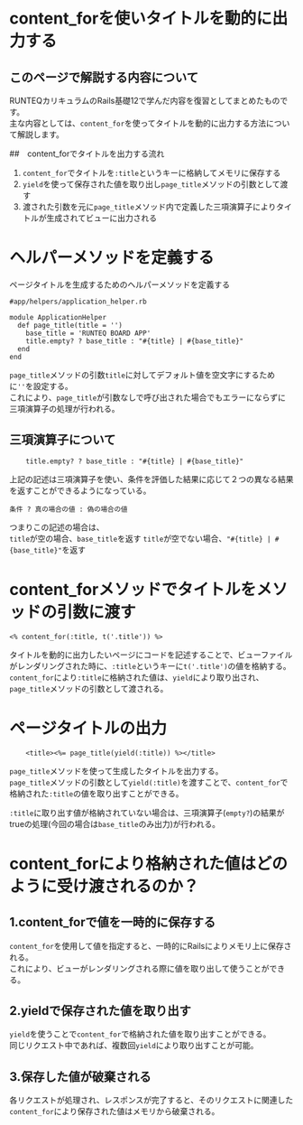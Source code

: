 # content_forを使いタイトルを動的に出力する
## このページで解説する内容について
RUNTEQカリキュラムのRails基礎12で学んだ内容を復習としてまとめたものです。  
主な内容としては、`content_for`を使ってタイトルを動的に出力する方法について解説します。

##　content_forでタイトルを出力する流れ
1. `content_for`でタイトルを`:title`というキーに格納してメモリに保存する
2. `yield`を使って保存された値を取り出し`page_title`メソッドの引数として渡す
3. 渡された引数を元に`page_title`メソッド内で定義した三項演算子によりタイトルが生成されてビューに出力される

# ヘルパーメソッドを定義する
ページタイトルを生成するためのヘルパーメソッドを定義する
```
#app/helpers/application_helper.rb

module ApplicationHelper
  def page_title(title = '')
    base_title = 'RUNTEQ BOARD APP'
    title.empty? ? base_title : "#{title} | #{base_title}"
  end
end
```
`page_title`メソッドの引数`title`に対してデフォルト値を空文字にするために`''`を設定する。  
これにより、`page_title`が引数なしで呼び出された場合でもエラーにならずに三項演算子の処理が行われる。

## 三項演算子について
```
    title.empty? ? base_title : "#{title} | #{base_title}"
```
上記の記述は三項演算子を使い、条件を評価した結果に応じて２つの異なる結果を返すことができるようになっている。  
```
条件 ? 真の場合の値 : 偽の場合の値
```
つまりこの記述の場合は、  
`title`が空の場合、`base_title`を返す
`title`が空でない場合、`"#{title} | #{base_title}"`を返す

# content_forメソッドでタイトルをメソッドの引数に渡す
```
<% content_for(:title, t('.title')) %>
```
タイトルを動的に出力したいページにコードを記述することで、ビューファイルがレンダリングされた時に、`:title`というキーに`t('.title')`の値を格納する。  
`content_for`により`:title`に格納された値は、`yield`により取り出され、`page_title`メソッドの引数として渡される。

# ページタイトルの出力
```
    <title><%= page_title(yield(:title)) %></title>
```
`page_title`メソッドを使って生成したタイトルを出力する。  
`page_title`メソッドの引数として`yield(:title)`を渡すことで、`content_for`で格納された`:title`の値を取り出すことができる。

`:title`に取り出す値が格納されていない場合は、三項演算子(`empty?`)の結果がtrueの処理(今回の場合は`base_title`のみ出力)が行われる。

# content_forにより格納された値はどのように受け渡されるのか？
## 1.content_forで値を一時的に保存する
`content_for`を使用して値を指定すると、一時的にRailsによりメモリ上に保存される。  
これにより、ビューがレンダリングされる際に値を取り出して使うことができる。

## 2.yieldで保存された値を取り出す
`yield`を使うことで`content_for`で格納された値を取り出すことができる。  
同じリクエスト中であれば、複数回`yield`により取り出すことが可能。

## 3.保存した値が破棄される
各リクエストが処理され、レスポンスが完了すると、そのリクエストに関連した`content_for`により保存された値はメモリから破棄される。  
